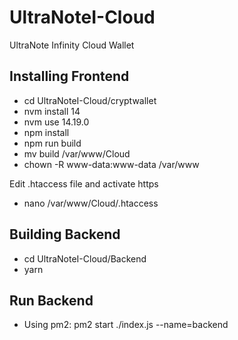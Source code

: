 # UltraNoteI-Cloud

UltraNote Infinity Cloud Wallet

## Installing Frontend

- cd UltraNoteI-Cloud/cryptwallet
- nvm install 14
- nvm use 14.19.0
- npm install
- npm run build
- mv build /var/www/Cloud
- chown -R www-data:www-data /var/www

Edit .htaccess file and activate https

- nano /var/www/Cloud/.htaccess

## Building Backend

- cd UltraNoteI-Cloud/Backend
- yarn

## Run Backend

- Using pm2: pm2 start ./index.js --name=backend
